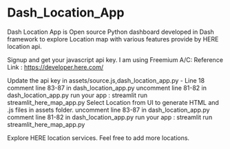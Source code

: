 # Dash_Location_App

Dash Location App is Open source Python dashboard developed in Dash framework to explore Location map with various features provide by HERE location api.

Signup and get your javascript api key. I am using Freemium A/C: Reference Link : https://developer.here.com/

Update the api key in assets/source.js,dash_location_app.py - Line 18
comment line 83-87 in dash_location_app.py
uncomment line 81-82 in dash_location_app.py
run your app : streamlit run streamlit_here_map_app.py
Select Location from UI to generate HTML and .js files in assets folder.
uncomment line 83-87 in dash_location_app.py
comment line 81-82 in dash_location_app.py
run your app : streamlit run streamlit_here_map_app.py

Explore HERE location services. Feel free to add more locations.
